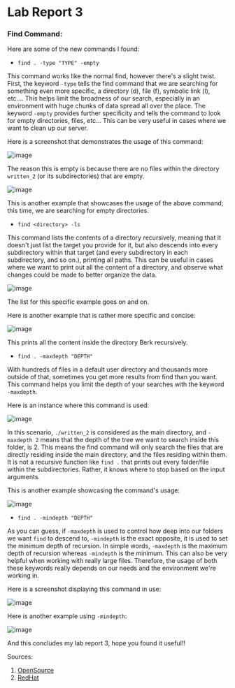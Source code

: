 # Lab Report 3

### Find Command:

Here are some of the new commands I found:

* `find . -type "TYPE" -empty`

This command works like the normal find, however there's a slight twist. First, the keyword `-type` tells the find command that we are searching for something even
more specific, a directory (d), file (f), symbolic link (l), etc.... This helps limit the broadness of our search, especially in an environment with huge chunks of data spread all over the place. The keyword `-empty` provides further specificity and tells the command to look for empty directories, files, etc... This can be very useful in cases where we want to clean up our server.

Here is a screenshot that demonstrates the usage of this command:


![image](https://user-images.githubusercontent.com/122484250/218277116-f5dfd2f0-97b3-4227-8272-6edf81aace41.png)

The reason this is empty is because there are no files within the directory `written_2` (or its subdirectories) that are empty.

![image](https://user-images.githubusercontent.com/122484250/221761646-93ac6b06-6831-42cc-beab-4e45986c2a6a.png)

This is another example that showcases the usage of the above command; this time, we are searching for empty directories. 



* `find <directory> -ls`

This command lists the contents of a directory recursively, meaning that it doesn't just list the target you provide for it, but also descends into every subdirectory within that target (and every subdirectory in each subdirectory, and so on.), printing all paths. This can be useful in cases where we want to print out all the
content of a directory, and observe what changes could be made to better organize the data.

![image](https://user-images.githubusercontent.com/122484250/221762780-eff68df1-e554-49aa-b19d-4aa46b227565.png)

The list for this specific example goes on and on. 

Here is another example that is rather more specific and concise:

![image](https://user-images.githubusercontent.com/122484250/221763080-8fa7193a-cf68-46fc-82fd-4ccdf0a5bef5.png)

This prints all the content inside the directory Berk recursively.


* `find . -maxdepth "DEPTH"`

With hundreds of files in a default user directory and thousands more outside of that, sometimes you get more results from find than you want. This command helps
you limit the depth of your searches with the keyword `-maxdepth`.

Here is an instance where this command is used:

![image](https://user-images.githubusercontent.com/122484250/218277364-2e3eb4c4-6286-4649-8dcc-a84927eb66e9.png)

In this scenario, `./written_2` is considered as the main directory, and `-maxdepth 2` means that the depth of the tree we want to search inside this folder, is 2. This means the find command will only search the files that are directly residing inside the main directory, and the files residing within them. It is not a recursive function like `find .` that prints out every folder/file within the subdirectories. Rather, it knows where to stop based on the input arguments.

This is another example showcasing the command's usage:

![image](https://user-images.githubusercontent.com/122484250/221763740-78faf734-c2b2-41f3-bed2-0bce35c23a7d.png)


* `find . -mindepth "DEPTH"`

As you can guess, if `-maxdepth` is used to control how deep into our folders we want `find` to descend to, `-mindepth` is the exact opposite, it is used to set the minimum depth of recursion. In simple words, `-maxdepth` is the maximum depth of recursion whereas `-mindepth` is the minimum. This can also be very helpful when working with really large files. Therefore, the usage of both these keywords really depends on our needs and the environment we're working in.

Here is a screenshot displaying this command in use:

![image](https://user-images.githubusercontent.com/122484250/218278261-767a2c17-0520-4f3a-8db8-dfeff3f12476.png)

Here is another example using `-mindepth`:

![image](https://user-images.githubusercontent.com/122484250/221764093-53cb403c-82f2-4158-9c59-dfd517fb9fc2.png)


And this concludes my lab report 3, hope you found it useful!!

Sources:
1. [OpenSource](https://opensource.com/article/21/9/linux-find-command)
2. [RedHat](https://www.redhat.com/sysadmin/linux-find-command)


